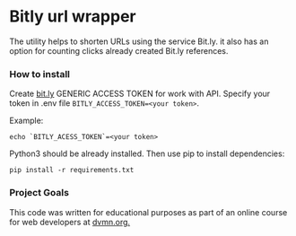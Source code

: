 # Bitly url wrapper
The utility helps to shorten URLs using the service Bit.ly. it also has an option for counting clicks already created Bit.ly references.
### How to install
Create [bit.ly](https://bitly.com) GENERIC ACCESS TOKEN for work with API. Specify your token in .env file `BITLY_ACCESS_TOKEN=<your token>`.

Example:
```
echo `BITLY_ACESS_TOKEN`=<your token>
```
Python3 should be already installed. Then use pip to install dependencies:
```
pip install -r requirements.txt
```
### Project Goals
This code was written for educational purposes as part of an online course for web developers at [dvmn.org.](https://dvmn.org/)
